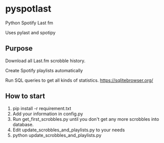 # pyspotlast
Python Spotify Last fm

Uses pylast and spotipy

Purpose
------------

Download all Last.fm scrobble history.

Create Spotify playlists automatically

Run SQL queries to get all kinds of statistics.
https://sqlitebrowser.org/

How to start
------------

1. pip install -r requirement.txt
2. Add your information in config.py
3. Run get_first_scrobbles.py until you don't get any more scrobbles into database.
4. Edit update_scrobbles_and_playlists.py to your needs
5. python update_scrobbles_and_playlists.py
